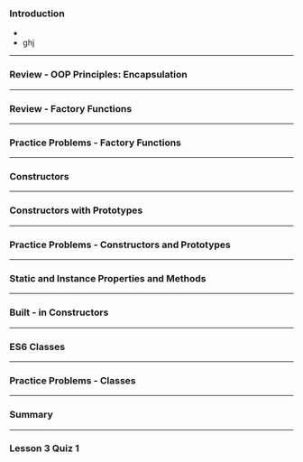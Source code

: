 ### Introduction

- 
- ghj

------

### Review - OOP Principles: Encapsulation

------

### Review - Factory Functions

------

### Practice Problems - Factory Functions

------

### Constructors

------

### Constructors with Prototypes

------

### Practice Problems - Constructors and Prototypes

------

### Static and Instance Properties and Methods

------

### Built - in Constructors

------

### ES6 Classes

------

### Practice Problems - Classes

------

### Summary

------

### Lesson 3 Quiz 1

